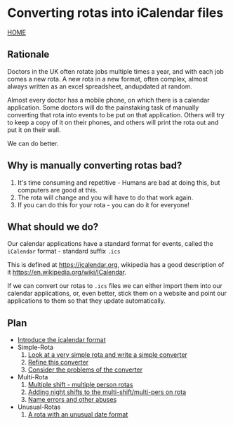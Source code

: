 # Converting rotas into iCalendar files

[HOME](https://zeripath.github.io/sample-rota-converters)

## Rationale
Doctors in the UK often rotate jobs multiple times a year, and with each job
comes a new rota. A new rota in a new format, often complex, almost always
written as an excel spreadsheet, andupdated at random.

Almost every doctor has a mobile phone, on which there is a calendar
application. Some doctors will do the painstaking task of manually converting
that rota into events to be put on that application. Others will try to keep a
copy of it on their phones, and others will print the rota out and put it on
their wall.

We can do better.

## Why is manually converting rotas bad?

1. It's time consuming and repetitive - Humans are bad at doing this, but
   computers are good at this.
2. The rota will change and you will have to do that work again.
3. If you can do this for your rota - you can do it for everyone!

## What should we do?

Our calendar applications have a standard format for events, called the
`iCalendar` format - standard suffix `.ics`

This is defined at <https://icalendar.org>, wikipedia has a good description of
it <https://en.wikipedia.org/wiki/ICalendar>.

If we can convert our rotas to `.ics` files we can either import them into our
calendar applications, or, even better, stick them on a website and point our
applications to them so that they update automatically.

## Plan
* [Introduce the icalendar format](icalendar)
* Simple-Rota
  1. [Look at a very simple rota and write a simple converter](simple-rota/part-1)
  2. [Refine this converter](simple-rota/part-2)
  3. [Consider the problems of the converter](simple-rota/part-3)
* Multi-Rota
  1. [Multiple shift - multiple person rotas](multi-rota/part-1)
  2. [Adding night shifts to the multi-shift/multi-pers on rota](multi-rota/part-2)
  3. [Name errors and other abuses](multi-rota/part-3)
* Unusual-Rotas
  1. [A rota with an unusual date format](unusual-rotas/part-1)

